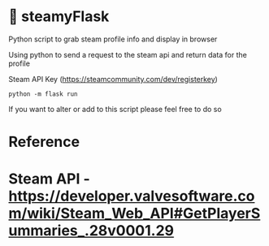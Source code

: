 # 🍺 steamyFlask
 Python script to grab steam profile info and display in browser

Using python to send a request to the steam api and return data for the profile

Steam API Key (https://steamcommunity.com/dev/registerkey)

`python -m flask run`

If you want to alter or add to this script please feel free to do so

# Reference 
# Steam API - https://developer.valvesoftware.com/wiki/Steam_Web_API#GetPlayerSummaries_.28v0001.29
